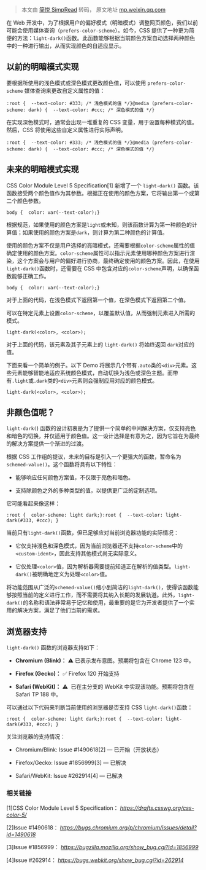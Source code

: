 > 本文由 [简悦 SimpRead](http://ksria.com/simpread/) 转码， 原文地址 [mp.weixin.qq.com](https://mp.weixin.qq.com/s/O9yg8XdSZA31ZEC8elSG5Q)

在 Web 开发中，为了根据用户的偏好模式（明暗模式）调整网页颜色，我们以前可能会使用媒体查询（`prefers-color-scheme`）。如今，CSS 提供了一种更为简便的方法：`light-dark()`函数。此函数能够根据当前颜色方案自动选择两种颜色中的一种进行输出，从而实现颜色的自适应显示。  

以前的明暗模式实现
---------

要根据所使用的浅色模式或深色模式更改颜色值，可以使用 `prefers-color-scheme` 媒体查询来更改自定义属性的值：

```
:root {  --text-color: #333; /* 浅色模式的值 */}@media (prefers-color-scheme: dark) {  --text-color: #ccc; /* 深色模式的值 */}
```

在实现深色模式时，通常会出现一堆重复的 CSS 变量，用于设置每种模式的值。然后，CSS 将使用这些自定义属性进行实际声明。

```
:root {  --text-color: #333; /* 浅色模式的值 */}@media (prefers-color-scheme: dark) {  --text-color: #ccc; /* 深色模式的值 */}
```

未来的明暗模式实现
---------

CSS Color Module Level 5 Specification[1] 新增了一个 `light-dark()` 函数。该函数接受两个颜色值作为其参数。根据正在使用的颜色方案，它将输出第一个或第二个颜色参数。

```
body {  color: var(--text-color);}
```

根据规范，如果使用的颜色方案是`light`或未知，则该函数计算为第一种颜色的计算值；如果使用的颜色方案是`dark`，则计算为第二种颜色的计算值。

使用的颜色方案不仅是用户选择的亮暗模式，还需要根据`color-scheme`属性的值确定使用的颜色方案。`color-scheme`属性可以指示元素使用哪种颜色方案进行渲染，这个方案会与用户的偏好进行协商，最终确定使用的颜色方案。因此，在使用`light-dark()`函数时，还需要在 CSS 中包含对应的`color-scheme`声明，以确保函数能够正确工作。

```
body {  color: var(--text-color);}
```

对于上面的代码，在浅色模式下返回第一个值，在深色模式下返回第二个值。

可以在特定元素上设置`color-scheme`，以覆盖默认值，从而强制元素进入所需的模式。

```
light-dark(<color>, <color>);
```

对于上面的代码，该元素及其子元素上的 `light-dark()` 将始终返回 `dark`对应的值。

下面来看一个简单的例子。以下 Demo 将展示几个带有`.auto`类的`<div>`元素。这些元素能够智能地适应系统颜色模式，自动切换为浅色或深色主题。而带有`.light`或`.dark`类的`<div>`元素则会强制应用对应的颜色模式。

```
light-dark(<color>, <color>);
```

非颜色值呢？
------

`light-dark(`) 函数的设计初衷是为了提供一个简单的中间解决方案，仅支持亮色和暗色的切换，并仅适用于颜色值。这一设计选择是有意为之，因为它旨在为最终的解决方案提供一个渐进的过渡。

根据 CSS 工作组的提议，未来的目标是引入一个更强大的函数，暂命名为 `schemed-value()`。这个函数将具有以下特性：

*   能够响应任何颜色方案值，不仅限于亮色和暗色。
    
*   支持除颜色之外的多种类型的值，以提供更广泛的定制选项。
    

它可能看起来像这样：

```
:root {  color-scheme: light dark;}:root {  --text-color: light-dark(#333, #ccc); }
```

当前只有`light-dark()`函数，但已足够应对当前浏览器功能的实际情况：

*   它仅支持浅色和深色模式，因为当前浏览器还不支持`color-scheme`中的`<custom-ident>`，因此支持其他模式尚无实际意义。
    
*   它仅处理`<color>`值，因为解析器需要提前知道正在解析的值类型。`light-dark()`被明确地定义为处理`<color>`值。
    

将功能范围从广泛的`schemed-value()`缩小到简洁的`light-dark()`，使得该函数能够按照当前的定义进行工作，而不需要将其纳入长期的发展轨道。此外，`light-dark()`的名称和语法非常易于记忆和使用，最重要的是它为开发者提供了一个实用的解决方案，满足了他们当前的需求。

浏览器支持
-----

`light-dark()` 函数的浏览器支持如下：

*   **Chromium (Blink)：** ⚠️ 已表示发布意图。预期将包含在 Chrome 123 中。
    
*   **Firefox (Gecko)：** ✅ Firefox 120 开始支持
    
*   **Safari (WebKit)：** ⚠️  已在主分支的 WebKit 中实现该功能。预期将包含在 Safari TP 188 中。
    

可以通过以下代码来判断当前使用的浏览器是否支持 CSS `light-dark()`函数：

```
:root {  color-scheme: light dark;}:root {  --text-color: light-dark(#333, #ccc); }
```

关注浏览器的支持情况：

*   Chromium/Blink: Issue #1490618[2] — 已开始（开放状态）
    
*   Firefox/Gecko: Issue #1856999[3] — 已解决
    
*   Safari/WebKit: Issue #262914[4] — 已解决
    

### 相关链接

[1]CSS Color Module Level 5 Specification： _https://drafts.csswg.org/css-color-5/_

[2]Issue #1490618： _https://bugs.chromium.org/p/chromium/issues/detail?id=1490618_

[3]Issue #1856999： _https://bugzilla.mozilla.org/show_bug.cgi?id=1856999_

[4]Issue #262914： _https://bugs.webkit.org/show_bug.cgi?id=262914_
